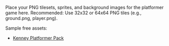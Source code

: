 Place your PNG tilesets, sprites, and background images for the platformer game here.
Recommended: Use 32x32 or 64x64 PNG tiles (e.g., ground.png, player.png).

Sample free assets:
- [Kenney Platformer Pack](https://kenney.nl/assets/platformer-kit)